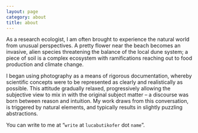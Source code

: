 ```yaml
---
layout: page
category: about
title: about
---
```


As a research ecologist, I am often brought to experience the natural world from unusual perspectives. A pretty flower near the beach becomes an invasive, alien species threatening the balance of the local dune system; a piece of soil is a complex ecosystem with ramifications reaching out to food production and climate change.

I began using photography as a means of rigorous documentation, whereby scientific concepts were to be represented as clearly and realistically as possible. This attitude gradually relaxed, progressively allowing the subjective view to mix in with the original subject matter – a discourse was born between reason and intuition. My work draws from this conversation, is triggered by natural elements, and typically results in slightly puzzling abstractions.

You can write to me at “`write` at  `lucabutikofer` dot `name`”.